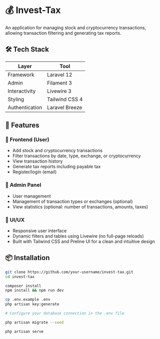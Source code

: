 # 💰 Invest-Tax

An application for managing stock and cryptocurrency transactions, allowing transaction filtering and generating tax reports.

## 🛠 Tech Stack

| Layer          | Tool                        |
|----------------|-----------------------------|
| Framework      | Laravel 12                  |
| Admin          | Filament 3                  |
| Interactivity  | Livewire 3                  |
| Styling        | Tailwind CSS 4              |
| Authentication | Laravel Breeze              |

## 🚀 Features

### 👤 Frontend (User)

- Add stock and cryptocurrency transactions  
- Filter transactions by date, type, exchange, or cryptocurrency  
- View transaction history  
- Generate tax reports including payable tax  
- Register/login (email)  

### 🔧 Admin Panel

- User management  
- Management of transaction types or exchanges (optional)  
- View statistics (optional: number of transactions, amounts, taxes)  

### 🎨 UI/UX

- Responsive user interface  
- Dynamic filters and tables using Livewire (no full-page reloads)  
- Built with Tailwind CSS and Preline UI for a clean and intuitive design  


## 📦 Installation

```bash
git clone https://github.com/your-username/invest-tax.git
cd invest-tax

composer install
npm install && npm run dev

cp .env.example .env
php artisan key:generate

# Configure your database connection in the .env file

php artisan migrate --seed

php artisan serve
